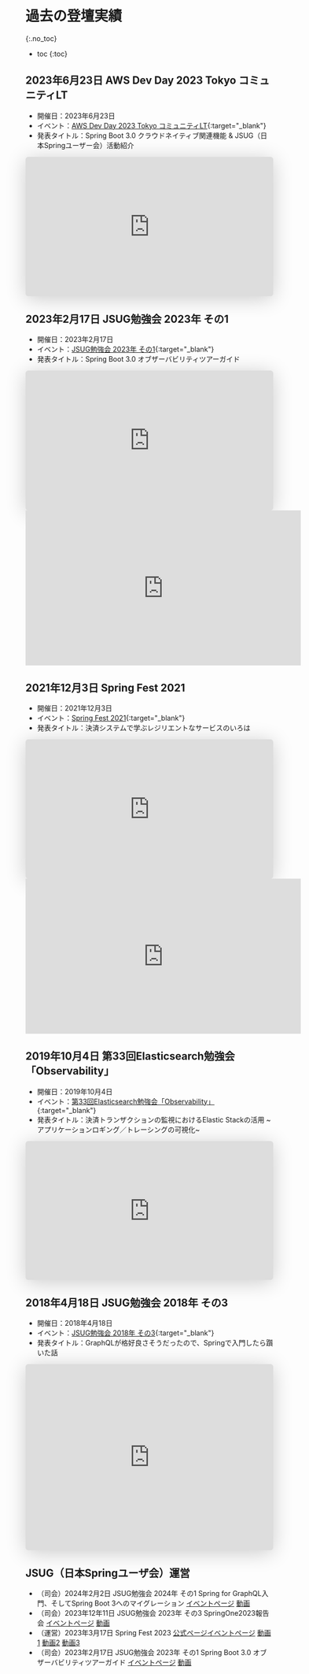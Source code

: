 # 過去の登壇実績
{:.no_toc}

* toc
{:toc}

## 2023年6月23日 AWS Dev Day 2023 Tokyo コミュニティLT
- 開催日：2023年6月23日
- イベント：[AWS Dev Day 2023 Tokyo コミュニティLT](https://aws.amazon.com/jp/events/devday/japan/){:target="_blank"}
- 発表タイトル：Spring Boot 3.0 クラウドネイティブ関連機能 & JSUG（日本Springユーザー会）活動紹介

<iframe class="speakerdeck-iframe" frameborder="0" src="https://speakerdeck.com/player/b7f854b3a150430083b3283950923aca" title="2023.6.23 - AWS Dev Day 2023 Tokyo Spring Boot 3.0 クラウドネイティブ関連機能 &amp; JSUG（日本Springユーザ会）活動紹介" allowfullscreen="true" style="border: 0px; background: padding-box rgba(0, 0, 0, 0.1); margin: 0px; padding: 0px; border-radius: 6px; box-shadow: rgba(0, 0, 0, 0.2) 0px 5px 40px; width: 100%; height: auto; aspect-ratio: 560 / 315;" data-ratio="1.7777777777777777"></iframe>

## 2023年2月17日 JSUG勉強会 2023年 その1
- 開催日：2023年2月17日
- イベント：[JSUG勉強会 2023年 その1](https://jsug.doorkeeper.jp/events/151317){:target="_blank"}
- 発表タイトル：Spring Boot 3.0 オブザーバビリティツアーガイド

<iframe class="speakerdeck-iframe" frameborder="0" src="https://speakerdeck.com/player/dac683d90bef403b83c8da842f1f7757" title="2023.2.17 - Spring Boot 3.0 オブザーバビリティツアーガイド" allowfullscreen="true" style="border: 0px; background: padding-box rgba(0, 0, 0, 0.1); margin: 0px; padding: 0px; border-radius: 6px; box-shadow: rgba(0, 0, 0, 0.2) 0px 5px 40px; width: 100%; height: auto; aspect-ratio: 560 / 315;" data-ratio="1.7777777777777777"></iframe>
<iframe width="560" height="315" src="https://www.youtube.com/embed/yjJ1jyvEaOI" title="YouTube video player" frameborder="0" allow="accelerometer; autoplay; clipboard-write; encrypted-media; gyroscope; picture-in-picture; web-share" allowfullscreen></iframe>

## 2021年12月3日 Spring Fest 2021
- 開催日：2021年12月3日
- イベント：[Spring Fest 2021](https://springfest2021.springframework.jp){:target="_blank"}
- 発表タイトル：決済システムで学ぶレジリエントなサービスのいろは

<iframe class="speakerdeck-iframe" frameborder="0" src="https://speakerdeck.com/player/8b1a37d4c29a4d4aaa9c828e624d9dd9" title="2021.12.3 - 決済システムで学ぶレジリエントなサービスのいろは" allowfullscreen="true" style="border: 0px; background: padding-box rgba(0, 0, 0, 0.1); margin: 0px; padding: 0px; border-radius: 6px; box-shadow: rgba(0, 0, 0, 0.2) 0px 5px 40px; width: 100%; height: auto; aspect-ratio: 560 / 314;" data-ratio="1.78343949044586"></iframe>
<iframe width="560" height="315" src="https://www.youtube.com/embed/9-yDaFlGTxE" title="YouTube video player" frameborder="0" allow="accelerometer; autoplay; clipboard-write; encrypted-media; gyroscope; picture-in-picture; web-share" allowfullscreen></iframe>

## 2019年10月4日 第33回Elasticsearch勉強会「Observability」
- 開催日：2019年10月4日
- イベント：[第33回Elasticsearch勉強会「Observability」](https://www.meetup.com/ja-JP/tokyo-elastic-fantastics/events/264954133/){:target="_blank"}
- 発表タイトル：決済トランザクションの監視におけるElastic Stackの活用 ~アプリケーションロギング／トレーシングの可視化~

<iframe class="speakerdeck-iframe" frameborder="0" src="https://speakerdeck.com/player/a40ad7745a27411f80485b721f9c9361" title="2019.10.4 - 決済トランザクションの監視におけるElastic Stackの活用 ~アプリケーションロギング／トレーシングの可視化~" allowfullscreen="true" style="border: 0px; background: padding-box rgba(0, 0, 0, 0.1); margin: 0px; padding: 0px; border-radius: 6px; box-shadow: rgba(0, 0, 0, 0.2) 0px 5px 40px; width: 100%; height: auto; aspect-ratio: 560 / 314;" data-ratio="1.78343949044586"></iframe>

## 2018年4月18日 JSUG勉強会 2018年 その3
- 開催日：2018年4月18日
- イベント：[JSUG勉強会 2018年 その3](https://jsug.doorkeeper.jp/events/73144){:target="_blank"}
- 発表タイトル：GraphQLが格好良さそうだったので、Springで入門したら躓いた話

<iframe class="speakerdeck-iframe" frameborder="0" src="https://speakerdeck.com/player/188228614ba443b1af87e9cdd25c3755" title="2018.4.18 - GraphQLが格好良さそうだったので、Springで入門したら躓いた話" allowfullscreen="true" style="border: 0px; background: padding-box rgba(0, 0, 0, 0.1); margin: 0px; padding: 0px; border-radius: 6px; box-shadow: rgba(0, 0, 0, 0.2) 0px 5px 40px; width: 100%; height: auto; aspect-ratio: 560 / 420;" data-ratio="1.3333333333333333"></iframe>

## JSUG（日本Springユーザ会）運営
- （司会）2024年2月2日 JSUG勉強会 2024年 その1 Spring for GraphQL入門、そしてSpring Boot 3へのマイグレーション [イベントページ](https://jsug.doorkeeper.jp/events/168753) [動画](https://www.youtube.com/live/opxXtDzdjMc?si=6xFCR5cHzj2f8cU8)
- （司会）2023年12年11日 JSUG勉強会 2023年 その3 SpringOne2023報告会 [イベントページ](https://jsug.doorkeeper.jp/events/166518) [動画](https://www.youtube.com/live/8YvUx_FMu54?si=g1pN-aNt_OI8CUEs)
- （運営）2023年3月17日 Spring Fest 2023 [公式ページ](https://springfest2023.springframework.jp)[イベントページ](https://jsug.doorkeeper.jp/events/151363) [動画1](https://www.youtube.com/live/wLgEG0jzxBA?si=QvplGkYZHsjjlR9v) [動画2](https://www.youtube.com/live/lg1ycXsDbEI?si=zUpedlUx5Ve47I7p) [動画3](https://www.youtube.com/live/wTqU_H409lc?si=T_jsvjVui8HDO97C)
- （司会）2023年2月17日 JSUG勉強会 2023年 その1 Spring Boot 3.0 オブザーバビリティツアーガイド [イベントページ](https://jsug.doorkeeper.jp/events/151317) [動画](https://www.youtube.com/live/yjJ1jyvEaOI?si=0wH_Z1NJIRCqlN7Q)